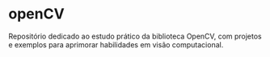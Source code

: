 # openCV
Repositório dedicado ao estudo prático da biblioteca OpenCV, com projetos e exemplos para aprimorar habilidades em visão computacional. 
